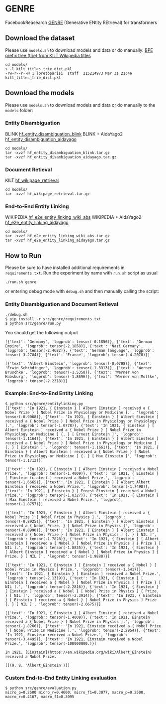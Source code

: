 # GENRE
FacebookReasearch [GENRE](https://github.com/facebookresearch/GENRE/tree/main/examples_genre) (Generative ENtity REtrieval) for transformers

## Download the dataset
Please use `models.sh` to download models and data or do manually:
[BPE prefix tree (trie) from KILT Wikipedia titles](http://dl.fbaipublicfiles.com/GENRE/kilt_titles_trie_dict.pkl)
```
cd models/
s -l kilt_titles_trie_dict.pkl 
-rw-r--r--@ 1 loretoparisi  staff  215214973 Mar 31 21:46 kilt_titles_trie_dict.pkl
```

## Download the models
Please use `models.sh` to download models and data or do manually to the `models` folder:

### Entity Disambiguation
BLINK	[hf_entity_disambiguation_blink](http://dl.fbaipublicfiles.com/GENRE/hf_entity_disambiguation_blink.tar.gz)
BLINK + AidaYago2	[hf_entity_disambiguation_aidayago](http://dl.fbaipublicfiles.com/GENRE/hf_entity_disambiguation_aidayago.tar.gz)

```
cd models/
tar -xvzf hf_entity_disambiguation_blink.tar.gz
tar -xvzf hf_entity_disambiguation_aidayago.tar.gz
```

### Document Retieval
KILT [hf_wikipage_retrieval](http://dl.fbaipublicfiles.com/GENRE/hf_wikipage_retrieval.tar.gz)
```
cd models/
tar -xvzf hf_wikipage_retrieval.tar.gz
```

### End-to-End Entity Linking
WIKIPEDIA	[hf_e2e_entity_linking_wiki_abs](http://dl.fbaipublicfiles.com/GENRE/hf_e2e_entity_linking_wiki_abs.tar.gz)
WIKIPEDIA + AidaYago2	[hf_e2e_entity_linking_aidayago](http://dl.fbaipublicfiles.com/GENRE/hf_e2e_entity_linking_aidayago.tar.gz)
```
cd models/
tar -xvzf hf_e2e_entity_linking_wiki_abs.tar.gz
tar -xvzf hf_e2e_entity_linking_aidayago.tar.gz
```

## How to Run
Please be sure to have installed additional requirements in `requirements.txt`. 
Run the experiment by name with `run.sh` script as usual
```
./run.sh genre
```

or entering debug mode with `debug.sh` and then manually calling the script:

### Entity Disambiguation and Document Retieval
```
./debug.sh
$ pip install -r src/genre/requirements.txt
$ python src/genre/run.py
```

You should get the following output
```
[{'text': 'Germany', 'logprob': tensor(-0.1856)}, {'text': 'German Empire', 'logprob': tensor(-2.1858)}, {'text': 'Nazi Germany', 'logprob': tensor(-2.4682)}, {'text': 'German language', 'logprob': tensor(-3.2784)}, {'text': 'France', 'logprob': tensor(-4.2070)}]

[{'text': 'Albert Einstein', 'logprob': tensor(-0.0708)}, {'text': 'Erwin Schrödinger', 'logprob': tensor(-1.3913)}, {'text': 'Werner Bruschke', 'logprob': tensor(-1.5358)}, {'text': 'Werner von Habsburg', 'logprob': tensor(-1.8696)}, {'text': 'Werner von Moltke', 'logprob': tensor(-2.2318)}]
```

### Example: End-to-End Entity Linking
```
$ python src/genre/entitylinking.py
[{'text': 'In 1921, { Einstein } [ Albert Einstein ] received a { Nobel Prize } [ Nobel Prize in Physiology or Medicine ].', 'logprob': tensor(-0.9068)}, {'text': 'In 1921, { Einstein } [ Albert Einstein ] received a { Nobel Prize } [ Nobel Prize in Physiology or Physiology ].', 'logprob': tensor(-1.0778)}, {'text': 'In 1921, { Einstein } [ Albert Einstein ] received a { Nobel Prize } [ Nobel Prize in Physiology or Medicine ] {. } [ Ernest Einstein ]', 'logprob': tensor(-1.1164)}, {'text': 'In 1921, { Einstein } [ Albert Einstein ] received a { Nobel Prize } [ Nobel Prize in Physiology or Medicine ] {. } [ Einstein ]', 'logprob': tensor(-1.1661)}, {'text': 'In 1921, { Einstein } [ Albert Einstein ] received a { Nobel Prize } [ Nobel Prize in Physiology or Medicine ] {. } [ Max Einstein ]', 'logprob': tensor(-1.1712)}]

[{'text': 'In 1921, { Einstein } [ Albert Einstein ] received a Nobel Prize.', 'logprob': tensor(-1.4009)}, {'text': 'In 1921, { Einstein } [ Einstein (crater) ] received a Nobel Prize.', 'logprob': tensor(-1.6665)}, {'text': 'In 1921, { Einstein } [ Albert Albert Einstein ] received a Nobel Prize.', 'logprob': tensor(-1.7498)}, {'text': 'In 1921, { Einstein } [ Ernest Einstein ] received a Nobel Prize.', 'logprob': tensor(-1.8327)}, {'text': 'In 1921, { Einstein } [ Max Einstein ] received a Nobel Prize.', 'logprob': tensor(-1.8757)}]

[{'text': 'In 1921, { Einstein } [ Albert Einstein ] received a { Nobel Prize } [ Nobel Prize in Physics ].', 'logprob': tensor(-0.8925)}, {'text': 'In 1921, { Einstein } [ Albert Einstein ] received a { Nobel Prize. } [ Nobel Prize in Physics ]', 'logprob': tensor(-0.8990)}, {'text': 'In 1921, { Einstein } [ Albert Einstein ] received a { Nobel Prize } [ Nobel Prize in Physics ] {. } [ NIL ]', 'logprob': tensor(-1.7828)}, {'text': 'In 1921, { Einstein } [ Albert Einstein ] received a { Nobel } [ Nobel Prize in Physics ] { Prize } [ NIL ].', 'logprob': tensor(-1.8835)}, {'text': 'In 1921, { Einstein } [ Albert Einstein ] received a { Nobel } [ Nobel Prize in Physics ] { Prize. } [ NIL ]', 'logprob': tensor(-1.9888)}]

[{'text': 'In 1921, { Einstein } [ Einstein ] received a { Nobel } [ Nobel Prize in Physics ] Prize.', 'logprob': tensor(-1.5417)}, {'text': 'In 1921, { Einstein } [ Einstein ] received a Nobel Prize.', 'logprob': tensor(-2.1319)}, {'text': 'In 1921, { Einstein } [ Einstein ] received a { Nobel } [ Nobel Prize in Physics ] { Prize } [ NIL ].', 'logprob': tensor(-2.2816)}, {'text': 'In 1921, { Einstein } [ Einstein ] received a { Nobel } [ Nobel Prize in Physics ] { Prize. } [ NIL ]', 'logprob': tensor(-2.3914)}, {'text': 'In 1921, { Einstein } [ Einstein ] received a { Nobel } [ Nobel Prize in Physics ] Prize {. } [ NIL ]', 'logprob': tensor(-2.6675)}]

[{'text': 'In 1921, { Einstein } [ Albert Einstein ] received a Nobel Prize.', 'logprob': tensor(-1.4009)}, {'text': 'In 1921, Einstein received a { Nobel Prize } [ Nobel Prize in Physics ].', 'logprob': tensor(-1.8266)}, {'text': 'In 1921, Einstein received a { Nobel Prize } [ Nobel Prize in Medicine ].', 'logprob': tensor(-2.2954)}, {'text': 'In 1921, Einstein received a Nobel Prize.', 'logprob': tensor(-3.4495)}, {'text': 'In 1921, Einstein received a Nobel Prize.', 'logprob': tensor(-100000000.)}]

In 1921, [Einstein](https://en.wikipedia.org/wiki/Albert_Einstein) received a Nobel Prize.

[[(9, 8, 'Albert_Einstein')]]
```

### Custom End-to-End Entity Linking evaluation

```
$ python src/genre/evaluation.py 
micro_p=0.2500 micro_r=0.4000, micro_f1=0.3077, macro_p=0.2500, macro_r=0.4167, macro_f1=0.3095
```